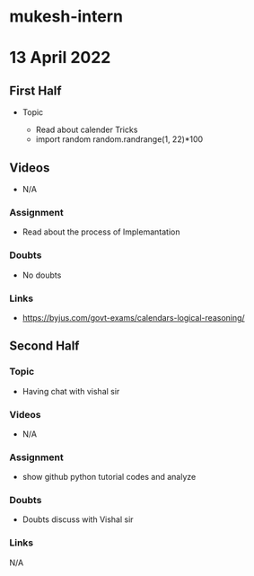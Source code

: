 # mukesh-intern

# 13 April 2022
## First Half

- Topic

  - Read about calender Tricks 
  - import random
random.randrange(1, 22)*100


## Videos

- N/A

### Assignment

-  Read about the process of Implemantation 

### Doubts

-  No doubts

### Links
- https://byjus.com/govt-exams/calendars-logical-reasoning/

## Second Half

### Topic
-  Having chat with vishal sir
### Videos

- N/A

### Assignment 

- show github python tutorial codes and analyze

### Doubts

- Doubts discuss with Vishal sir

### Links
  N/A